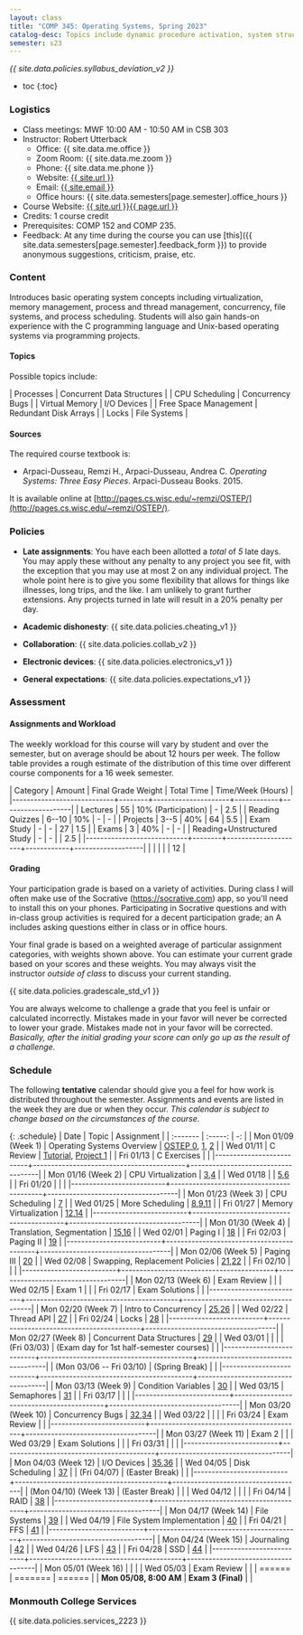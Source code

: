 ```yaml
---
layout: class
title: "COMP 345: Operating Systems, Spring 2023"
catalog-desc: Topics include dynamic procedure activation, system structure, memory management, process management, and recovery procedures.
semester: s23
---
```


*{{ site.data.policies.syllabus_deviation_v2 }}*

* toc
{:toc}

### Logistics

* Class meetings: MWF 10:00 AM - 10:50 AM in CSB 303
* Instructor: Robert Utterback
  * Office: {{ site.data.me.office }}
  * Zoom Room: {{ site.data.me.zoom }}  
  * Phone: {{ site.data.me.phone }}
  * Website: <a href="{{ site.url }}">{{ site.url }}</a>
  * Email: <a href="mailto:{{ site.email }}">{{ site.email }}</a>
  * Office hours: {{ site.data.semesters[page.semester].office_hours }}
* Course Website: <a href="{{ site.url }}{{ page.url }}">{{ site.url }}{{ page.url }}</a>
* Credits: 1 course credit
* Prerequisites: COMP 152 and COMP 235.
* Feedback: At any time during the course you can use
  [this]({{ site.data.semesters[page.semester].feedback_form }}) to provide
  anonymous suggestions, criticism, praise, etc.

### Content

Introduces basic operating system concepts including virtualization,
memory management, process and thread management, concurrency, file
systems, and process scheduling. Students will also gain hands-on
experience with the C programming language and Unix-based operating
systems via programming projects.

#### Topics

Possible topics include:

| Processes             | Concurrent Data Structures |
| CPU Scheduling        | Concurrency Bugs           |
| Virtual Memory        | I/O Devices                |
| Free Space Management | Redundant Disk Arrays      |
| Locks                 | File Systems               |

#### Sources

The required course textbook is:

* Arpaci-Dusseau, Remzi H., Arpaci-Dusseau, Andrea C. *Operating
  Systems: Three Easy Pieces*. Arpaci-Dusseau Books. 2015.

It is available online at
[http://pages.cs.wisc.edu/~remzi/OSTEP/](http://pages.cs.wisc.edu/~remzi/OSTEP/).

<!-- #### Student Learning Outcomes -->

### Policies

* **Late assignments**: You have each been allotted a *total* of *5*
late days. You may apply these without any penalty to any project you
see fit, with the exception that you may use at most 2 on any
individual project. The whole point here is to give you some
flexibility that allows for things like illnesses, long trips, and the
like. I am unlikely to grant further extensions. Any projects turned
in late will result in a 20% penalty per day.

* **Academic dishonesty**: {{ site.data.policies.cheating_v1 }}

* **Collaboration**: {{ site.data.policies.collab_v2 }}

* **Electronic devices**: {{ site.data.policies.electronics_v1 }}

* **General expectations**: {{ site.data.policies.expectations_v1 }}

### Assessment

#### Assignments and Workload

The weekly workload for this course will vary by student and over the
semester, but on average should be about 12 hours per week. The follow
table provides a rough estimate of the distribution of this time over
different course components for a 16 week semester.

| Category                   | Amount | Final Grade Weight  | Total Time | Time/Week (Hours) |
|----------------------------+--------+---------------------+------------+-------------------|
| Lectures                   |     55 | 10% (Participation) | -          |               2.5 |
| Reading Quizzes            |  6--10 | 10%                 | -          |                 - |
| Projects                   |   3--5 | 40%                 | 64         |               5.5 |
| Exam Study                 |      - | -                   | 27         |               1.5 |
| Exams                      |      3 | 40%                 | -          |                 - |
| Reading+Unstructured Study |      - | -                   |            |               2.5 |
|----------------------------+--------+---------------------+------------+-------------------|
|                            |        |                     |            |                12 |

#### Grading

Your participation grade is based on a variety of activities. During
class I will often make use of the Socrative (https://socrative.com)
app, so you'll need to install this on your phones. Participating in
Socrative questions and with in-class group activities is required for
a decent participation grade; an A includes asking questions either in
class or in office hours.

Your final grade is based on a weighted average of particular
assignment categories, with weights shown above. You can estimate your
current grade based on your scores and these weights. You may always
visit the instructor *outside of class* to discuss your current
standing.

{{ site.data.policies.gradescale_std_v1 }}

You are always welcome to challenge a grade that you feel is unfair or
calculated incorrectly. Mistakes made in your favor will never be
corrected to lower your grade. Mistakes made not in your favor will be
corrected. *Basically, after the initial grading your score can only
go up as the result of a challenge.*

### Schedule
The following **tentative** calendar should give you a feel for how
work is distributed throughout the semester. Assignments and events
are listed in the week they are due or when they occur. *This calendar
is subject to change based on the circumstances of the course*.

<!-- (let* ((start-date (org-read-date nil nil "2018-01-15")) -->
<!--        (end-date (org-read-date nil nil "2018-05-02")) -->
<!--        (days (list "Mon" "Tue" "Wed" "Fri")) -->
<!--        (current start-date)) -->
<!--   (while (string< current end-date) -->
<!--     (let* ((time (org-time-string-to-time current)) -->
<!--            (day (format-time-string "%a" time))) -->
<!--       (if (member day days) -->
<!--           (princ (concat (format-time-string "%a %m/%d" time) "\n")))) -->
<!--     (setq current (org-read-date nil nil "++1" nil (org-time-string-to-time current))))) -->

{: .schedule}
| Date                     | Topic                                    | Assignment                         |
| :-------                 | :-----:                                  | -:                                 |
| Mon 01/09 (Week 1)       | Operating Systems Overview               | [OSTEP 0][0], [1][1], [2][2]       |
| Wed 01/11                | C Review                                 | [Tutorial][47], [Project 1](proj1) |
| Fri 01/13                | C Exercises                              |                                    |
|--------------------------+------------------------------------------+------------------------------------|
| Mon 01/16 (Week 2)       | CPU Virtualization                       | [3][3],[4][4]                      |
| Wed 01/18                |                                          | [5][5],[6][6]                      |
| Fri 01/20                |                                          |                                    |
|--------------------------+------------------------------------------+------------------------------------|
| Mon 01/23 (Week 3)       | CPU Scheduling                           | [7][7]                             |
| Wed 01/25                | More Scheduling                          | [8][8],[9][9],[11][11]             |
| Fri 01/27                | Memory Virtualization                    | [12][12],[14][14]                  |
|--------------------------+------------------------------------------+------------------------------------|
| Mon 01/30 (Week 4)       | Translation, Segmentation                | [15][15],[16][16]                  |
| Wed 02/01                | Paging I                                 | [18][18]                           |
| Fri 02/03                | Paging II                                | [19][19]                           |
|--------------------------+------------------------------------------+------------------------------------|
| Mon 02/06 (Week 5)       | Paging III                               | [20][20]                           |
| Wed 02/08                | Swapping, Replacement Policies           | [21][21],[22][22]                  |
| Fri 02/10                |                                          |                                    |
|--------------------------+------------------------------------------+------------------------------------|
| Mon 02/13 (Week 6)       | Exam Review                              |                                    |
| Wed 02/15                | Exam 1                                   |                                    |
| Fri 02/17                | Exam Solutions                           |                                    |
|--------------------------+------------------------------------------+------------------------------------|
| Mon 02/20 (Week 7)       | Intro to Concurrency                     | [25][25],[26][26]                  |
| Wed 02/22                | Thread API                               | [27][27]                           |
| Fri 02/24                | Locks                                    | [28][28]                           |
|--------------------------+------------------------------------------+------------------------------------|
| Mon 02/27 (Week 8)       | Concurrent Data Structures               | [29][29]                           |
| Wed 03/01                |                                          |                                    |
| (Fri 03/03)              | (Exam day for 1st half-semester courses) |                                    |
|--------------------------+------------------------------------------+------------------------------------|
| (Mon 03/06 -- Fri 03/10) | (Spring Break)                           |                                    |
|--------------------------+------------------------------------------+------------------------------------|
| Mon 03/13 (Week 9)       | Condition Variables                      | [30][30]                           |
| Wed 03/15                | Semaphores                               | [31][31]                           |
| Fri 03/17                |                                          |                                    |
|--------------------------+------------------------------------------+------------------------------------|
| Mon 03/20 (Week 10)      | Concurrency Bugs                         | [32][32],[34][34]                  |
| Wed 03/22                |                                          |                                    |
| Fri 03/24                | Exam Review                              |                                    |
|--------------------------+------------------------------------------+------------------------------------|
| Mon 03/27 (Week 11)      | Exam 2                                   |                                    |
| Wed 03/29                | Exam Solutions                           |                                    |
| Fri 03/31                |                                          |                                    |
|--------------------------+------------------------------------------+------------------------------------|
| Mon 04/03 (Week 12)      | I/O Devices                              | [35][35],[36][36]                  |
| Wed 04/05                | Disk Scheduling                          | [37][37]                           |
| (Fri 04/07)              | (Easter Break)                           |                                    |
|--------------------------+------------------------------------------+------------------------------------|
| (Mon 04/10) (Week 13)    | (Easter Break)                           |                                    |
| Wed 04/12                |                                          |                                    |
| Fri 04/14                | RAID                                     | [38][38]                           |
|--------------------------+------------------------------------------+------------------------------------|
| Mon 04/17 (Week 14)      | File Systems                             | [39][39]                           |
| Wed 04/19                | File System Implementation               | [40][40]                           |
| Fri 04/21                | FFS                                      | [41][41]                           |
|--------------------------+------------------------------------------+------------------------------------|
| Mon 04/24 (Week 15)      | Journaling                               | [42][42]                           |
| Wed 04/26                | LFS                                      | [43][43]                           |
| Fri 04/28                | SSD                                      | [44][44]                           |
|--------------------------+------------------------------------------+------------------------------------|
| Mon 05/01 (Week 16)      |                                          |                                    |
| Wed 05/03                | Exam Review                              |                                    |
| ======                   | =======                                  | ======                             |
| **Mon 05/08, 8:00 AM**   | **Exam 3 (Final)**                       |                                    |

[labtut]: https://pages.cs.wisc.edu/~remzi/OSTEP/lab-tutorial.pdf
[0]: https://pages.cs.wisc.edu/~remzi/OSTEP/preface.pdf
[1]: https://pages.cs.wisc.edu/~remzi/OSTEP/dialogue-threeeasy.pdf
[2]: https://pages.cs.wisc.edu/~remzi/OSTEP/intro.pdf
[3]: https://pages.cs.wisc.edu/~remzi/OSTEP/dialogue-virtualization.pdf
[4]: https://pages.cs.wisc.edu/~remzi/OSTEP/cpu-intro.pdf
[5]: https://pages.cs.wisc.edu/~remzi/OSTEP/cpu-api.pdf
[6]: https://pages.cs.wisc.edu/~remzi/OSTEP/cpu-mechanisms.pdf
[7]: https://pages.cs.wisc.edu/~remzi/OSTEP/cpu-sched.pdf
[8]: https://pages.cs.wisc.edu/~remzi/OSTEP/cpu-sched-mlfq.pdf
[9]: https://pages.cs.wisc.edu/~remzi/OSTEP/cpu-sched-lottery.pdf
[10]: https://pages.cs.wisc.edu/~remzi/OSTEP/cpu-sched-multi.pdf
[11]: https://pages.cs.wisc.edu/~remzi/OSTEP/cpu-dialogue.pdf
[12]: https://pages.cs.wisc.edu/~remzi/OSTEP/dialogue-vm.pdf
[13]: https://pages.cs.wisc.edu/~remzi/OSTEP/vm-intro.pdf
[14]: https://pages.cs.wisc.edu/~remzi/OSTEP/vm-api.pdf
[15]: https://pages.cs.wisc.edu/~remzi/OSTEP/vm-mechanism.pdf
[16]: https://pages.cs.wisc.edu/~remzi/OSTEP/vm-segmentation.pdf
[17]: https://pages.cs.wisc.edu/~remzi/OSTEP/vm-freespace.pdf
[18]: https://pages.cs.wisc.edu/~remzi/OSTEP/vm-paging.pdf
[19]: https://pages.cs.wisc.edu/~remzi/OSTEP/vm-tlbs.pdf
[20]: https://pages.cs.wisc.edu/~remzi/OSTEP/vm-smalltables.pdf
[21]: https://pages.cs.wisc.edu/~remzi/OSTEP/vm-beyondphys.pdf
[22]: https://pages.cs.wisc.edu/~remzi/OSTEP/vm-beyondphys-policy.pdf
[23]: https://pages.cs.wisc.edu/~remzi/OSTEP/vm-complete.pdf
[24]: https://pages.cs.wisc.edu/~remzi/OSTEP/vm-dialogue.pdf
[25]: https://pages.cs.wisc.edu/~remzi/OSTEP/dialogue-concurrency.pdf
[26]: https://pages.cs.wisc.edu/~remzi/OSTEP/threads-intro.pdf
[27]: https://pages.cs.wisc.edu/~remzi/OSTEP/threads-api.pdf
[28]: https://pages.cs.wisc.edu/~remzi/OSTEP/threads-locks.pdf
[29]: https://pages.cs.wisc.edu/~remzi/OSTEP/threads-locks-usage.pdf
[30]: https://pages.cs.wisc.edu/~remzi/OSTEP/threads-cv.pdf
[31]: https://pages.cs.wisc.edu/~remzi/OSTEP/threads-sema.pdf
[32]: https://pages.cs.wisc.edu/~remzi/OSTEP/threads-bugs.pdf
[33]: https://pages.cs.wisc.edu/~remzi/OSTEP/threads-events.pdf
[34]: https://pages.cs.wisc.edu/~remzi/OSTEP/threads-dialogue.pdf
[35]: https://pages.cs.wisc.edu/~remzi/OSTEP/dialogue-persistence.pdf
[36]: https://pages.cs.wisc.edu/~remzi/OSTEP/file-devices.pdf
[37]: https://pages.cs.wisc.edu/~remzi/OSTEP/file-disks.pdf
[38]: https://pages.cs.wisc.edu/~remzi/OSTEP/file-raid.pdf
[39]: https://pages.cs.wisc.edu/~remzi/OSTEP/file-intro.pdf
[40]: https://pages.cs.wisc.edu/~remzi/OSTEP/file-implementation.pdf
[41]: https://pages.cs.wisc.edu/~remzi/OSTEP/file-ffs.pdf
[42]: https://pages.cs.wisc.edu/~remzi/OSTEP/file-journaling.pdf
[43]: https://pages.cs.wisc.edu/~remzi/OSTEP/file-lfs.pdf
[44]: https://pages.cs.wisc.edu/~remzi/OSTEP/file-ssd.pdf
[45]: https://pages.cs.wisc.edu/~remzi/OSTEP/file-integrity.pdf
[46]: https://pages.cs.wisc.edu/~remzi/OSTEP/file-dialogue.pdf
[47]: https://pages.cs.wisc.edu/~remzi/OSTEP/lab-tutorial.pdf

### Monmouth College Services

{{ site.data.policies.services_2223 }}

<!-- Local Variables: -->
<!-- eval: (orgtbl-mode) -->
<!-- End: -->

